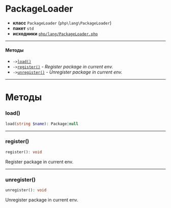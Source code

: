 # PackageLoader

- **класс** `PackageLoader` (`php\lang\PackageLoader`)
- **пакет** `std`
- **исходники** [`php/lang/PackageLoader.php`](./src/main/resources/JPHP-INF/sdk/php/lang/PackageLoader.php)


---

#### Методы

- `->`[`load()`](#method-load)
- `->`[`register()`](#method-register) - _Register package in current env._
- `->`[`unregister()`](#method-unregister) - _Unregister package in current env._

---
# Методы

<a name="method-load"></a>

### load()
```php
load(string $name): Package|null
```

---

<a name="method-register"></a>

### register()
```php
register(): void
```
Register package in current env.

---

<a name="method-unregister"></a>

### unregister()
```php
unregister(): void
```
Unregister package in current env.
